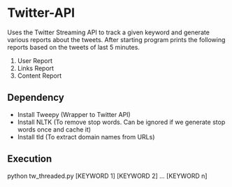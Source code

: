 # Twitter-API 
Uses the Twitter Streaming API to track a given keyword and generate various reports about the tweets.
After starting program prints the following reports based on the tweets of last 5 minutes.
1. User Report
2. Links Report
3. Content Report

## Dependency
- Install Tweepy (Wrapper to Twitter API)
- Install NLTK 
	(To remove stop words. Can be ignored if we generate stop words once and cache it)
- Install tld (To extract domain names from URLs)

## Execution

python tw_threaded.py [KEYWORD 1] [KEYWORD 2] ... [KEYWORD n]
